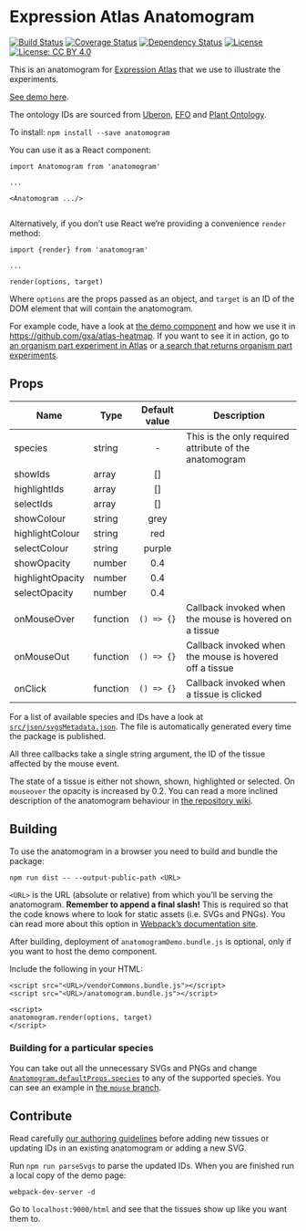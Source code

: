 # Expression Atlas Anatomogram

[![Build Status](https://travis-ci.org/gxa/anatomogram.svg?branch=master)](https://travis-ci.org/gxa/anatomogram) [![Coverage Status](https://coveralls.io/repos/github/gxa/anatomogram/badge.svg?branch=master)](https://coveralls.io/github/gxa/anatomogram?branch=master) [![Dependency Status](https://gemnasium.com/badges/github.com/gxa/anatomogram.svg)](https://gemnasium.com/github.com/gxa/anatomogram) [![License](https://img.shields.io/badge/License-Apache%202.0-blue.svg)](https://opensource.org/licenses/Apache-2.0) [![License: CC BY 4.0](https://img.shields.io/badge/License-CC%20BY%204.0-lightgrey.svg)](https://creativecommons.org/licenses/by/4.0/)

This is an anatomogram for [Expression Atlas](https://www.ebi.ac.uk/gxa) that we use to illustrate the experiments.

[See demo here](https://gxa.github.io/anatomogram-demo/index.html).

The ontology IDs are sourced from [Uberon](www.uberon.org), [EFO](www.ebi.ac.uk/efo) and [Plant 
Ontology](www.plantontology.org/).

To install:
`npm install --save anatomogram`

You can use it as a React component:
```
import Anatomogram from 'anatomogram'

...

<Anatomogram .../>
 
```

Alternatively, if you don’t use React we’re providing a convenience `render` method:
```
import {render} from 'anatomogram'

...

render(options, target)
```

Where `options` are the props passed as an object, and `target` is an ID of the DOM element that will contain the 
anatomogram.

For example code, have a look at [the demo 
component](https://github.com/gxa/anatomogram/blob/master/html/AnatomogramDemo.js) and how we use it in 
https://github.com/gxa/atlas-heatmap. If you want to see it in action, go to [an organism part experiment in 
Atlas](https://www.ebi.ac.uk/gxa/experiments/E-MTAB-513) or [a search that returns organism part 
experiments](https://www.ebi.ac.uk/gxa/search?geneQuery=[{%22value%22:%22zinc%20finger%22}]).

## Props

| Name             | Type     | Default value  | Description                                                          |
|------------------|----------|:--------------:|----------------------------------------------------------------------|
| species          | string   |       -        | This is the only required attribute of the anatomogram               |
| showIds          | array    |       []       |                                                                      |
| highlightIds     | array    |       []       |                                                                      |
| selectIds        | array    |       []       |                                                                      |
| showColour       | string   | grey           |                                                                      |
| highlightColour  | string   | red            |                                                                      |
| selectColour     | string   | purple         |                                                                      |
| showOpacity      | number   | 0.4            |                                                                      |
| highlightOpacity | number   | 0.4            |                                                                      |
| selectOpacity    | number   | 0.4            |                                                                      |
| onMouseOver      | function |   `() => {}`   | Callback invoked when the mouse is hovered on a tissue               |
| onMouseOut       | function |   `() => {}`   | Callback invoked when the mouse is hovered off a tissue              |
| onClick          | function |   `() => {}`   | Callback invoked when a tissue is clicked                            |

For a list of available species and IDs have a look at 
[`src/json/svgsMetadata.json`](https://github.com/gxa/anatomogram/blob/master/src/json/svgsMetadata.json). The file is 
automatically generated every time the package is published.

All three callbacks take a single string argument, the ID of the tissue affected by the mouse event.

The state of a tissue is either not shown, shown, highlighted or selected. On `mouseover` the opacity is increased by 
0.2. You can read a more inclined description of the anatomogram behaviour in [the repository 
wiki](https://github.com/gxa/anatomogram/wiki).

## Building
To use the anatomogram in a browser you need to build and bundle the package:
```
npm run dist -- --output-public-path <URL>
```

`<URL>` is the URL (absolute or relative) from which you’ll be serving the anatomogram. **Remember to append a final 
slash!** This is required so that the code knows where to look for static assets (i.e. SVGs and PNGs). You can read more 
about this option in [Webpack’s documentation site](https://webpack.js.org/configuration/output/#output-publicpath).

After building, deployment of `anatomogramDemo.bundle.js` is optional, only if you want to host the demo component.

Include the following in your HTML:
```
<script src="<URL>/vendorCommons.bundle.js"></script>
<script src="<URL>/anatomogram.bundle.js"></script>

<script>
anatomogram.render(options, target)
</script>
```

### Building for a particular species
You can take out all the unnecessary SVGs and PNGs and change 
[`Anatomogram.defaultProps.species`](https://github.com/gxa/anatomogram/blob/master/src/Anatomogram.js#L56) to any of 
the supported species. You can see an example in [the `mouse` branch](https://github.com/gxa/anatomogram/tree/mouse). 

## Contribute

Read carefully [our authoring guidelines](https://github.com/gxa/anatomogram/blob/master/src/svg/README.md) before 
adding new tissues or updating IDs in an existing anatomogram or adding a new SVG.
 
Run `npm run parseSvgs` to parse the updated IDs. When you are finished run a local copy of the demo page:
```
webpack-dev-server -d
```

Go to `localhost:9000/html` and see that the tissues show up like you want them to.
